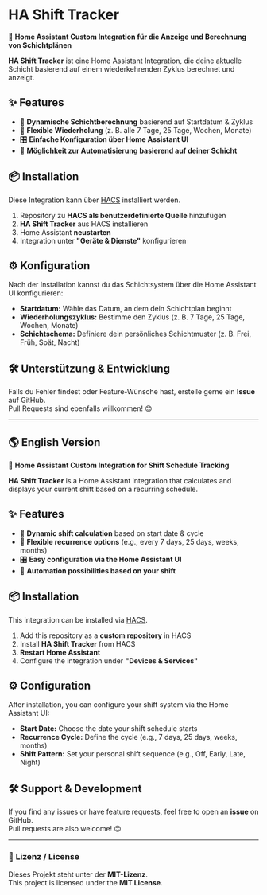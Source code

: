 # HA Shift Tracker

🚀 **Home Assistant Custom Integration für die Anzeige und Berechnung von Schichtplänen**  

**HA Shift Tracker** ist eine Home Assistant Integration, die deine aktuelle Schicht basierend auf einem wiederkehrenden Zyklus berechnet und anzeigt.

## ✨ Features
- 📅 **Dynamische Schichtberechnung** basierend auf Startdatum & Zyklus  
- 🔄 **Flexible Wiederholung** (z. B. alle 7 Tage, 25 Tage, Wochen, Monate)  
- 🎛 **Einfache Konfiguration über Home Assistant UI**  
- 🔔 **Möglichkeit zur Automatisierung basierend auf deiner Schicht**  

## 📦 Installation
Diese Integration kann über [HACS](https://hacs.xyz/) installiert werden.

1. Repository zu **HACS als benutzerdefinierte Quelle** hinzufügen  
2. **HA Shift Tracker** aus HACS installieren  
3. Home Assistant **neustarten**  
4. Integration unter **"Geräte & Dienste"** konfigurieren  

## ⚙️ Konfiguration
Nach der Installation kannst du das Schichtsystem über die Home Assistant UI konfigurieren:  

- **Startdatum:** Wähle das Datum, an dem dein Schichtplan beginnt  
- **Wiederholungszyklus:** Bestimme den Zyklus (z. B. 7 Tage, 25 Tage, Wochen, Monate)  
- **Schichtschema:** Definiere dein persönliches Schichtmuster (z. B. Frei, Früh, Spät, Nacht)  

## 🛠️ Unterstützung & Entwicklung
Falls du Fehler findest oder Feature-Wünsche hast, erstelle gerne ein **Issue** auf GitHub.  
Pull Requests sind ebenfalls willkommen! 😊  

---

## 🌎 English Version

🚀 **Home Assistant Custom Integration for Shift Schedule Tracking**  

**HA Shift Tracker** is a Home Assistant integration that calculates and displays your current shift based on a recurring schedule. 

## ✨ Features
- 📅 **Dynamic shift calculation** based on start date & cycle  
- 🔄 **Flexible recurrence options** (e.g., every 7 days, 25 days, weeks, months)  
- 🎛 **Easy configuration via the Home Assistant UI**  
- 🔔 **Automation possibilities based on your shift**  

## 📦 Installation
This integration can be installed via [HACS](https://hacs.xyz/).

1. Add this repository as a **custom repository** in HACS  
2. Install **HA Shift Tracker** from HACS  
3. **Restart Home Assistant**  
4. Configure the integration under **"Devices & Services"**  

## ⚙️ Configuration
After installation, you can configure your shift system via the Home Assistant UI:  

- **Start Date:** Choose the date your shift schedule starts  
- **Recurrence Cycle:** Define the cycle (e.g., 7 days, 25 days, weeks, months)  
- **Shift Pattern:** Set your personal shift sequence (e.g., Off, Early, Late, Night)  

## 🛠️ Support & Development
If you find any issues or have feature requests, feel free to open an **issue** on GitHub.  
Pull requests are also welcome! 😊  

---

### 📌 **Lizenz / License**
Dieses Projekt steht unter der **MIT-Lizenz**.  
This project is licensed under the **MIT License**.
